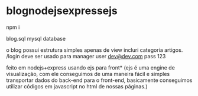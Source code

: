 # blognodejsexpressejs

npm i 

blog.sql mysql database 

o blog possui estrutura simples apenas de view incluri categoria artigos.
/login deve ser usado para manager
user dev@dev.com pass 123

feito em nodejs+express usando ejs para front*
(ejs é uma engine de visualização, com ele conseguimos de uma maneira fácil e simples transportar dados do back-end para o front-end, basicamente conseguimos utilizar códigos em javascript no html de nossas páginas.)
